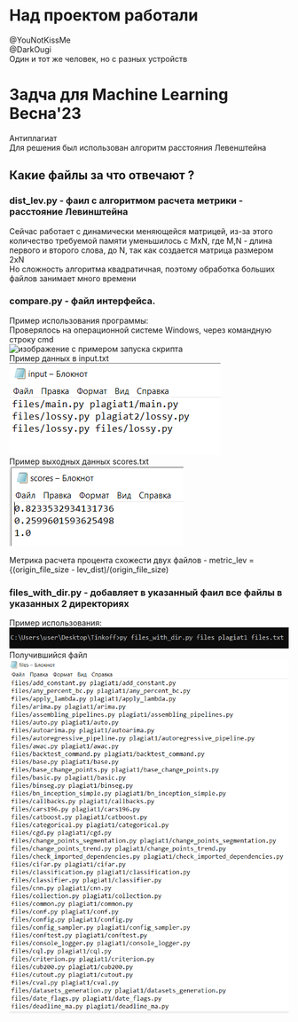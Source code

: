 # Над проектом работали
@YouNotKissMe  
@DarkOugi  
Один и тот же человек, но с разных устройств

# Задча для Machine Learning Весна'23
Антиплагиат  
Для решения был использован алгоритм расстояния Левенштейна
## Какие файлы за что отвечают ?

### dist_lev.py - фаил с алгоритмом расчета метрики - расстояние Левинштейна
Сейчас работает с динамически меняющейся матрицей, из-за этого количество 
требуемой памяти уменьшилось с MxN, где M,N - длина первого и второго слова, до N, 
так как создается матрица размером 2xN  
Но сложность алгоритма квадратичная, поэтому обработка больших файлов занимает много времени

### compare.py - файл интерфейса.
Пример использования программы:  
Проверялось на операционной системе Windows, через командную строку cmd  
![изображение с примером запуска скрипта](..\pic\img.png)  
Пример данных в input.txt  
![изображение с примером файла, хранящего список файлов к проверки](pic\img_1.png)  
Пример выходных данных scores.txt  
![изображение с примером файла, хранящего результаты работы алгоритма](pic\img_2.png) 

Метрика расчета процента схожести двух файлов - 
metric_lev = {(origin_file_size - lev_dist)/(origin_file_size)
### files_with_dir.py - добавляет в указанный фаил все файлы в указанных 2 директориях 
Пример использования:    
![изображение с использованием скрипта в командной строке](pic\img_3.png)  
Получившийся файл  
![изображение с файлом files, в котором хранятся все файлы папок  files plagiat1](pic\img_4.png)
